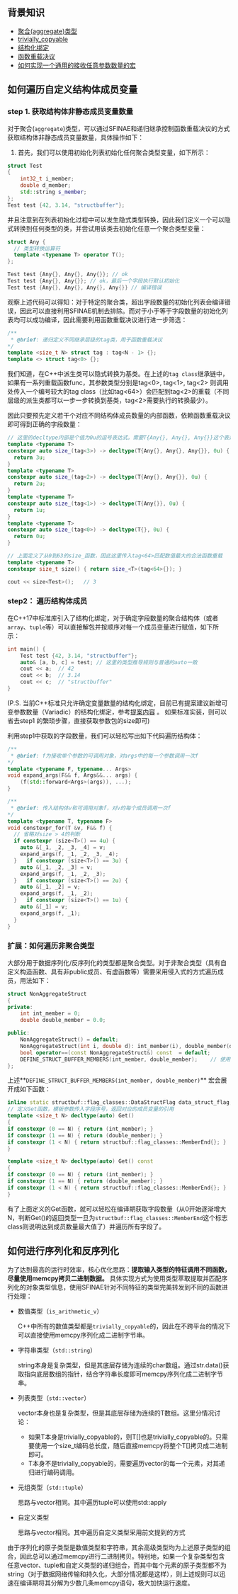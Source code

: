 ## 背景知识

* [聚合(aggregate)类型](https://en.cppreference.com/w/cpp/language/aggregate_initialization)
* [trivially_copyable](https://en.cppreference.com/w/cpp/types/is_trivially_copyable)
* [结构化绑定](https://en.cppreference.com/w/cpp/language/structured_binding)
* [函数重载决议](https://en.cppreference.com/w/cpp/language/overload_resolution)
* [如何实现一个通用的接收任意参数数量的宏](https://stackoverflow.com/a/1872506)


## 如何遍历自定义结构体成员变量

### step 1. 获取结构体非静态成员变量数量

对于聚合(`aggregate`)类型，可以通过SFINAE和递归继承控制函数重载决议的方式获取结构体非静态成员变量数量，具体操作如下：

1. 首先，我们可以使用初始化列表初始化任何聚合类型变量，如下所示：

```c++
struct Test
{
	int32_t i_member;
	double d_member;
	std::string s_member;
};
Test test {42, 3.14, "structbuffer"};
```

并且注意到在列表初始化过程中可以发生隐式类型转换，因此我们定义一个可以隐式转换到任何类型的类，并尝试用该类去初始化任意一个聚合类型变量：

```c++
struct Any {
  // 类型转换运算符
  template <typename T> operator T();
};

Test test {Any{}, Any{}, Any{}}; // ok
Test test {Any{}, Any{}}; // ok，最后一个字段执行默认初始化
Test test {Any{}, Any{}, Any{}, Any{}} // 编译错误
```

观察上述代码可以得知：对于特定的聚合类，超出字段数量的初始化列表会编译错误，因此可以直接利用SFINAE机制去排除。而对于小于等于字段数量的初始化列表均可以成功编译，因此需要利用函数重载决议进行进一步筛选：

```c++
/**
 * @brief: 递归定义不同继承层级的tag类，用于函数重载决议
*/
template <size_t N> struct tag : tag<N - 1> {};
template <> struct tag<0> {};
```

我们知道，在C++中派生类可以隐式转换为基类。在上述的`tag class`继承链中，如果有一系列重载函数func，其参数类型分别是tag<0>, tag<1>, tag<2>  则调用处传入一个编号较大的tag class（比如tag<64>）会匹配到tag<2>的重载（不同层级的派生类都可以一步一步转换到基类，tag<2>需要执行的转换最少）。

因此只要预先定义若干个对应不同结构体成员数量的内部函数，依赖函数重载决议即可得到正确的字段数量：

```c++
// 这里的decltype内部是个值为0u的逗号表达式。需要T{Any{}, Any{}, Any{}}这个表达式合法才有意义，否则被SFINAE排除
template <typename T>
constexpr auto size_(tag<3>) -> decltype(T{Any{}, Any{}, Any{}}, 0u) {
  return 3u;
}
template <typename T>
constexpr auto size_(tag<2>) -> decltype(T{Any{}, Any{}}, 0u) {
  return 2u;
}
template <typename T> 
constexpr auto size_(tag<1>) -> decltype(T{Any{}}, 0u) {
  return 1u;
}
template <typename T> 
constexpr auto size_(tag<0>) -> decltype(T{}, 0u) {
  return 0u;
}

// 上面定义了从0到63的size_函数，因此这里传入tag<64>匹配数值最大的合法函数重载
template <typename T> 
constexpr size_t size() { return size_<T>(tag<64>{}); }

cout << size<Test>(); 	// 3
```


### step2： 遍历结构体成员

在C++17中标准库引入了结构化绑定，对于确定字段数量的聚合结构体（或者`array`、`tuple`等）可以直接解包并按顺序对每一个成员变量进行赋值，如下所示：

```c++
int main() {
	Test test {42, 3.14, "structbuffer"};
	auto& [a, b, c] = test;	// 这里的类型推导规则与普通的auto一致
	cout << a;	// 42
	cout << b;	// 3.14
	cout << c;	// "structbuffer"
}
```

(P.S. 当前C++标准只允许确定变量数量的结构化绑定，目前已有提案建议新增可变参数数量（Variadic）的结构化绑定，参考[提案内容](https://www.open-std.org/jtc1/sc22/wg21/docs/papers/2019/p1061r1.html) 。 如果标准实装，则可以省去step1 的繁琐步骤，直接获取参数包的size即可)

利用step1中获取的字段数量，我们可以轻松写出如下代码遍历结构体：

```c++
/**
 * @brief: f为接收单个参数的可调用对象，对args中的每一个参数调用一次f
*/
template <typename F, typename... Args>
void expand_args(F&& f, Args&&... args) {
    (f(std::forward<Args>(args)), ...);
}

/**
 * @brief: 传入结构体v和可调用对象f，对v的每个成员调用一次f
*/
template <typename T, typename F> 
void constexpr_for(T &v, F&& f) {
  // 省略对size > 4的判断
  if constexpr (size<T>() == 4u) {
    auto &[_1, _2, _3, _4] = v;
    expand_args(f, _1, _2, _3, _4);
  }   if constexpr (size<T>() == 3u) {
    auto &[_1, _2, _3] = v;
    expand_args(f, _1, _2, _3);
  }   if constexpr (size<T>() == 2u) {
    auto &[_1, _2] = v;
    expand_args(f, _1, _2);
  }   if constexpr (size<T>() == 1u) {
    auto &[_1] = v;
    expand_args(f, _1);
  }
}
```


### 扩展：如何遍历非聚合类型

大部分用于数据序列化/反序列化的类型都是聚合类型。对于非聚合类型（具有自定义构造函数、具有非public成员、有虚函数等）需要采用侵入式的方式遍历成员，用法如下：

```c++
struct NonAggregateStruct
{
private:
    int int_member = 0;
    double double_member = 0.0;

public:
    NonAggregateStruct() = default;
    NonAggregateStruct(int i, double d): int_member(i), double_member(d) {}
    bool operator==(const NonAggregateStruct&) const  = default;
    DEFINE_STRUCT_BUFFER_MEMBERS(int_member, double_member);	// 使用宏注册所有需要序列化的成员变量
};
```

上述**​`DEFINE_STRUCT_BUFFER_MEMBERS(int_member, double_member)`​** 宏会展开成如下函数：

```c++
inline static structbuf::flag_classes::DataStructFlag data_struct_flag; // 用于表示该结构体是structbuffer合法结构体的标志
// 定义Get函数，模板参数传入字段序号，返回对应的成员变量的引用
template <size_t N> decltype(auto) Get() 
{ 
if constexpr (0 == N) { return (int_member); } 
if constexpr (1 == N) { return (double_member); } 
if constexpr (1 < N) { return structbuf::flag_classes::MemberEnd{}; } 
} 

template <size_t N> decltype(auto) Get() const 
{ 
if constexpr (0 == N) { return (int_member); } 
if constexpr (1 == N) { return (double_member); } 
if constexpr (1 < N) { return structbuf::flag_classes::MemberEnd{}; } 
}
```

有了上面定义的Get函数，就可以轻松在编译期获取字段数量（从0开始逐渐增大N，判断Get<N>()的返回类型一旦为`structbuf::flag_classes::MemberEnd`这个标志class则说明达到成员数量最大值了）并遍历所有字段了。


## 如何进行序列化和反序列化

为了达到最高的运行时效率，核心优化思路：**提取输入类型的特征调用不同函数，尽量使用memcpy拷贝二进制数据。** 具体实现方式为使用类型萃取提取并匹配序列化的对象类型信息，使用SFINAE针对不同特征的类型完美转发到不同的函数进行处理：

* 数值类型（`is_arithmetic_v`）

  C++中所有的数值类型都是`trivially_copyable`的，因此在不跨平台的情况下可以直接使用memcpy序列化成二进制字节串。
* 字符串类型（`std::string`）

  string本身是复杂类型，但是其底层存储为连续的char数组。通过str.data()获取指向底层数组的指针，结合字符串长度即可memcpy序列化成二进制字节串。
* 列表类型（`std::vector`）

  vector本身也是复杂类型，但是其底层存储为连续的T数组。这里分情况讨论：

  * 如果T本身是trivially_copyable的，则T[]也是trivially_copyable的。只需要使用一个size_t编码总长度，随后直接memcpy将整个T[]拷贝成二进制即可。
  * T本身不是trivially_copyable的，需要遍历vector的每一个元素，对其递归进行编码调用。
* 元组类型（`std::tuple`）

  思路与vector相同。其中遍历tuple可以使用std::apply
* 自定义类型

  思路与vector相同。其中遍历自定义类型采用前文提到的方式

由于序列化的原子类型是数值类型和字符串，其余高级类型均为上述原子类型的组合，因此总可以通过memcpy进行二进制拷贝。特别地，如果一个复杂类型包含任意vector、tuple和自定义类型的递归组合，而其中每个元素的原子类型都不为string（对于数据网络传输和持久化，大部分情况都是这样），则上述规则可以迅速在编译期将其分解为少数几条memcpy语句，极大加快运行速度。